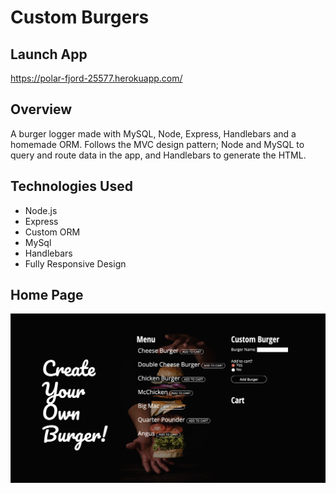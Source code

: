 # Custom Burgers
## Launch App
https://polar-fjord-25577.herokuapp.com/

## Overview
A burger logger made with MySQL, Node, Express, Handlebars and a homemade ORM. Follows the MVC design pattern; Node and MySQL to query and route data in the app, and Handlebars to generate the HTML.

## Technologies Used
* Node.js
* Express
* Custom ORM
* MySql
* Handlebars
* Fully Responsive Design

## Home Page
![Image of Home Page](public/assets/img/homePage.png)


